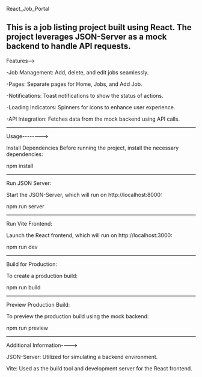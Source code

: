 React_Job_Portal

This is a job listing project built using React. 
The project leverages JSON-Server as a mock backend to handle API requests.
----------------------------------------------------------------------------

Features-->

-Job Management: Add, delete, and edit jobs seamlessly.

-Pages: Separate pages for Home, Jobs, and Add Job.

-Notifications: Toast notifications to show the status of actions.

-Loading Indicators: Spinners for icons to enhance user experience.

-API Integration: Fetches data from the mock backend using API calls.

----------------------------------------------------------------------

Usage-------->

Install Dependencies
Before running the project, install the necessary dependencies:

npm install

-------------------------------------------------------------------

Run JSON Server:

Start the JSON-Server, which will run on http://localhost:8000:

npm run server

-------------------------------------------------------------------

Run Vite Frontend:

Launch the React frontend, which will run on http://localhost:3000:

npm run dev

-------------------------------------------------------------------
Build for Production:

To create a production build:

npm run build

--------------------------------------------------------------------
Preview Production Build:

To preview the production build using the mock backend:

npm run preview


---------------------------------------------------------------------
Additional Information---->

JSON-Server: Utilized for simulating a backend environment.

Vite: Used as the build tool and development server for the React frontend.
